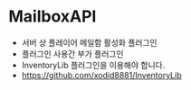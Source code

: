 # MailboxAPI

- 서버 상 플레이어 메일함 활성화 플러그인
- 플러그인 사용간 부가 플러그인
- InventoryLib 플러그인을 이용해야 합니다.
- https://github.com/xodid8881/InventoryLib

